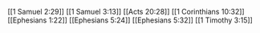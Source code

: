 [[1 Samuel 2:29]]
[[1 Samuel 3:13]]
[[Acts 20:28]]
[[1 Corinthians 10:32]]
[[Ephesians 1:22]]
[[Ephesians 5:24]]
[[Ephesians 5:32]]
[[1 Timothy 3:15]]
